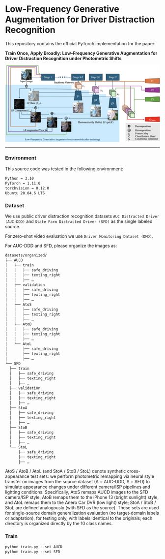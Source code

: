 
# Low-Frequency Generative Augmentation for Driver Distraction Recognition

This repository contains the official PyTorch implementation for the paper:

**Train Once, Apply Broadly: Low-Frequency Generative Augmentation for Driver Distraction Recognition under Photometric Shifts**

![Method Overview](ddr-lfga.png)

---

### Environment

This source code was tested in the following environment:

    Python = 3.10
    PyTorch = 1.11.0
    torchvision = 0.12.0
    Ubuntu 20.04.6 LTS
  
  ### Dataset

We use public driver distraction recognition datasets `AUC Distracted Driver (AUC-DDD)` and `State Farm Distracted Driver (SFD)` as the single labeled source.

For zero-shot video evaluation we use `Driver Monitoring Dataset (DMD)`.

For AUC-DDD and SFD, please organize the images as:
  ```
datasets/organized/
├── AUCD
│   ├── train
│   │   ├── safe_driving
│   │   ├── texting_right
│   │   ├── …
│   ├── validation
│   │   ├── safe_driving
│   │   ├── texting_right
│   │   ├── …
│   ├── AtoS
│   │   ├── safe_driving
│   │   ├── texting_right
│   │   ├── …
│   ├── AtoB
│   │   ├── safe_driving
│   │   ├── texting_right
│   │   ├── …
│   └── AtoL
│       ├── safe_driving
│       ├── texting_right
│       ├── …
└── SFD
    ├── train
    │   ├── safe_driving
    │   ├── texting_right
    │   ├── …
    ├── validation
    │   ├── safe_driving
    │   ├── texting_right
    │   ├── …
    ├── StoA
    │   ├── safe_driving
    │   ├── texting_right
    │   ├── …
    ├── StoB
    │   ├── safe_driving
    │   ├── texting_right
    │   ├── …
    └── StoL
        ├── safe_driving
        ├── texting_right
        ├── …
```

AtoS / AtoB / AtoL (and StoA / StoB / StoL) denote synthetic cross-appearance test sets: we perform photometric remapping via neural style transfer on images from the source dataset (A = AUC-DDD, S = SFD) to simulate appearance changes under different camera/ISP pipelines and lighting conditions. Specifically, AtoS remaps AUCD images to the SFD camera/ISP style, AtoB remaps them to the iPhone 13 (bright sunlight) style, and AtoL remaps them to the Anero Car DVR (low light) style; StoA / StoB / StoL are defined analogously (with SFD as the source). These sets are used for single-source domain generalization evaluation (no target-domain labels or adaptation), for testing only, with labels identical to the originals; each directory is organized directly by the 10 class names.

### Train

    python train.py --set AUCD
    python train.py --set SFD
   
   
